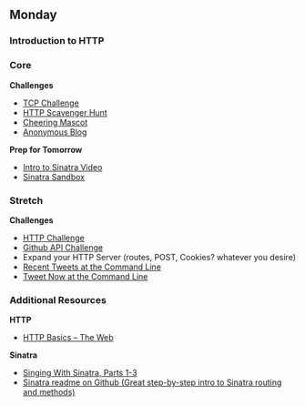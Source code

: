 ## Monday
### Introduction to HTTP

### Core

**Challenges**

- [TCP Challenge](../../../../raw-tcp-challenge)
- [HTTP Scavenger Hunt](http://dbcapps.com)
- [Cheering Mascot](../../../../cheering-mascot-sinatra-1-synchronous-forms-challenge)
- [Anonymous Blog](../../../../blog-1-anonymous-blog-challenge)

**Prep for Tomorrow**

- [Intro to Sinatra Video](https://talks.devbootcamp.com/intro-to-sinatra-1)
- [Sinatra Sandbox](../../../../sinatra-sandbox-challenge)

### Stretch

**Challenges**

- [HTTP Challenge](../../../../raw-http-challenge)
- [Github API Challenge](../../../../github-api-challenge)
- Expand your HTTP Server (routes, POST, Cookies? whatever you desire)
- [Recent Tweets at the Command Line](../../../../recent-tweets-command-line-challenge)
- [Tweet Now at the Command Line](../../../../tweet-now-command-line-challenge)

### Additional Resources

**HTTP**

- [HTTP Basics – The Web](http://www3.ntu.edu.sg/home/ehchua/programming/webprogramming/http_basics.html)

**Sinatra**

- [Singing With Sinatra, Parts 1-3](http://net.tutsplus.com/tutorials/ruby/singing-with-sinatra/)
- [Sinatra readme on Github (Great step-by-step intro to Sinatra routing and methods)](https://github.com/sinatra/sinatra)


